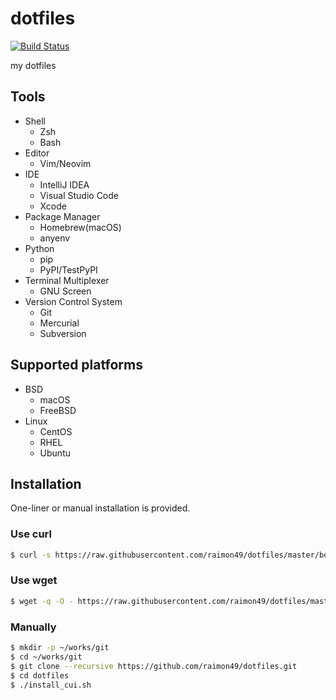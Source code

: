dotfiles
========

[![Build Status](https://travis-ci.org/raimon49/dotfiles.svg?branch=master)](https://travis-ci.org/raimon49/dotfiles)

my dotfiles

Tools
-----

* Shell
    * Zsh
    * Bash
* Editor
    * Vim/Neovim
* IDE
    * IntelliJ IDEA
    * Visual Studio Code
    * Xcode
* Package Manager
    * Homebrew(macOS)
    * anyenv
* Python
    * pip
    * PyPI/TestPyPI
* Terminal Multiplexer
    * GNU Screen
* Version Control System
    * Git
    * Mercurial
    * Subversion

Supported platforms
-------------------

* BSD
    * macOS
    * FreeBSD
* Linux
    * CentOS
    * RHEL
    * Ubuntu

Installation
------------

One-liner or manual installation is provided.

### Use curl

```bash
$ curl -s https://raw.githubusercontent.com/raimon49/dotfiles/master/bootstrap.sh | sh
```

### Use wget

```bash
$ wget -q -O - https://raw.githubusercontent.com/raimon49/dotfiles/master/bootstrap.sh | sh
```

### Manually

```bash
$ mkdir -p ~/works/git
$ cd ~/works/git
$ git clone --recursive https://github.com/raimon49/dotfiles.git
$ cd dotfiles
$ ./install_cui.sh
```
